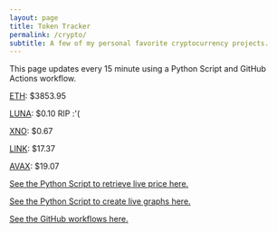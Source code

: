 ```yaml
---
layout: page
title: Token Tracker
permalink: /crypto/
subtitle: A few of my personal favorite cryptocurrency projects.
---
```


 This page updates every 15 minute using a Python Script and GitHub Actions workflow.


<!--BEGINCRYPTOINPUT-->
[ETH](https://smfxfc.github.io/crypto/eth.html): $3853.95

[LUNA](https://smfxfc.github.io/crypto/luna.html): $0.10 RIP :'(

[XNO](https://smfxfc.github.io/crypto/xno.html): $0.67

[LINK](https://smfxfc.github.io/crypto/link.html): $17.37

[AVAX](https://smfxfc.github.io/crypto/avax.html): $19.07

<!--ENDCRYPTOINPUT-->
 
 
[See the Python Script to retrieve live price here.](https://github.com/smfxfc/smfxfc.github.io/blob/master/src/get_cryptos.py)

[See the Python Script to create live graphs here.](https://github.com/smfxfc/smfxfc.github.io/blob/master/src/graph_crypto.py)

[See the GitHub workflows here.](https://github.com/smfxfc/smfxfc.github.io/blob/master/.github/workflows/)
